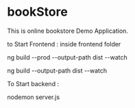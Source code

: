 # bookStore

This is online bookstore Demo Application.

to Start Frontend :
inside frontend folder

ng build --prod --output-path dist --watch

ng build --output-path dist --watch

To Start backend :

nodemon server.js
